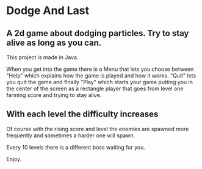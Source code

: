 # Dodge And Last
## A 2d game about dodging particles. Try to stay alive as long as you can.

This project is made in Java.

When you get into the game there is a Menu that lets you choose between "Help" which explains how the game is played and how it works. "Quit" lets you quit the game and finally "Play" which starts your game putting you in the center of the screen as a rectangle player that goes from level one farming score and trying to stay alive.

## With each level the difficulty increases

Of course with the rising score and level the enemies are spawned more frequently and sometimes a harder one will spawn.

Every 10 levels there is a different boss waiting for you.

Enjoy.
